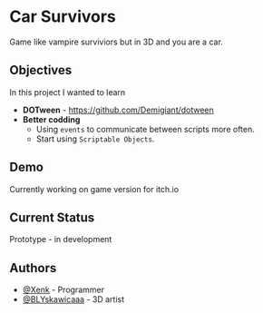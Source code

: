 # Car Survivors

Game like vampire surviviors but in 3D and you are a car.

## Objectives
In this project I wanted to learn

- **DOTween** - https://github.com/Demigiant/dotween
- **Better codding** 
    - Using `events` to communicate between scripts more often.
    - Start using `Scriptable Objects`.


## Demo

Currently working on game version for itch.io


## Current Status
Prototype - in development
## Authors
- [@Xenk](https://github.com/XenkQ) - Programmer
- [@BLYskawicaaa](https://github.com/BLYskawicaaa) - 3D artist
